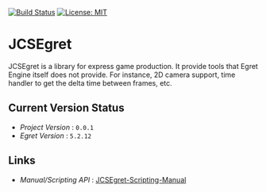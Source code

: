 [![Build Status](https://travis-ci.com/jcs090218/JCSEgret.svg?branch=master)](https://travis-ci.com/jcs090218/JCSEgret)
[![License: MIT](https://img.shields.io/badge/License-MIT-yellow.svg)](https://opensource.org/licenses/MIT)


# JCSEgret #

JCSEgret is a library for express game production. It provide tools 
that Egret Engine itself does not provide. For instance, 2D camera 
support, time handler to get the delta time between frames, etc. 


## Current Version Status ##
* *Project Version* : `0.0.1`
* *Egret Version* : `5.2.12`


## Links ##
* *Manual/Scripting API* : <a href="http://www.jcs-profile.com:3002">JCSEgret-Scripting-Manual</a>
